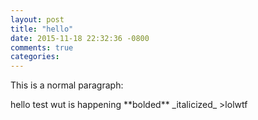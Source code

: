 ```yaml
---
layout: post
title: "hello"
date: 2015-11-18 22:32:36 -0800
comments: true
categories: 
---
```

<p> This is a normal paragraph:</p>
hello test wut is happening
**bolded**
_italicized_
>lolwtf


